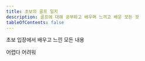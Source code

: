 ```yaml
---
title: 초보의 골프 일지
description: 골프에 대해 공부하고 배우며 느끼고 배운 모든 것
tableOfContents: false
---
```


초보 입장에서 배우고 느낀 모든 내용

어렵다 어려워
